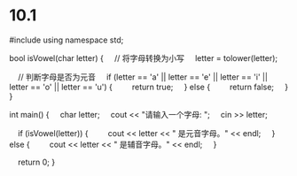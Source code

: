 # 10.1
#include <iostream>
using namespace std;

bool isVowel(char letter) {
    // 将字母转换为小写
    letter = tolower(letter);

    // 判断字母是否为元音
    if (letter == 'a' || letter == 'e' || letter == 'i' || letter == 'o' || letter == 'u') {
        return true;
    } else {
        return false;
    }
}

int main() {
    char letter;
    cout << "请输入一个字母: ";
    cin >> letter;

    if (isVowel(letter)) {
        cout << letter << " 是元音字母。" << endl;
    } else {
        cout << letter << " 是辅音字母。" << endl;
    }

    return 0;
}
